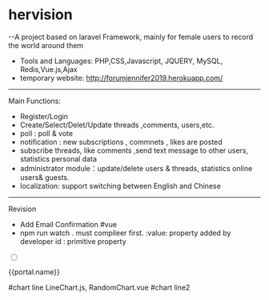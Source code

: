 # hervision
--A project based on laravel Framework, mainly for female users to record the world around them
- Tools and Languages:  PHP,CSS,Javascript, JQUERY, MySQL, Redis,Vue.js,Ajax
- temporary website: http://forumjennifer2019.herokuapp.com/
---
Main Functions:
- Register/Login
- Create/Select/Delet/Update  threads ,comments, users,etc.
- poll : poll & vote
- notification : new subscriptions , commnets , likes are posted
- subscribe threads, like comments ,send  text message to other users, statistics personal data
- administrator module：update/delete users & threads, statistics online users& guests.
- localization: support switching between English and Chinese
---
Revision
- Add Email Confirmation 
#vue
- npm run watch  . must compileer first.
:value:  property added by developer
id : primitive property
<div v-for="portal in portals">
  <input type="radio"
         id="{{portal.id}}"
         name="portalSelect"
         v-bind:value="{id: portal.id, name: portal.name}"
         v-model="newPortalSelect"
         v-on:change="showSellers"
         :checked="portal.id == currentPortalId">

  <label for="{{portal.id}}">{{portal.name}}</label>
</div>

#chart line
LineChart.js, RandomChart.vue
#chart line2


